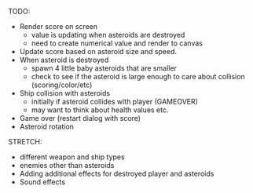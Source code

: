
TODO:

- Render score on screen
    - value is updating when
    asteroids are destroyed
    - need to create numerical value and render to canvas
- Update score based on asteroid
size and speed.
- When asteroid is destroyed
    - spawn 4 little baby asteroids
    that are smaller
    - check to see if the asteroid is large enough to care about collision (scoring/color/etc)
- Ship collision with asteroids
    - initially if asteroid collides with player (GAMEOVER)
    - may want to think about health values etc.
- Game over (restart dialog with score)
- Asteroid rotation


STRETCH:
- different weapon and ship types
- enemies other than asteroids
- Adding additional effects for destroyed player and asteroids
- Sound effects